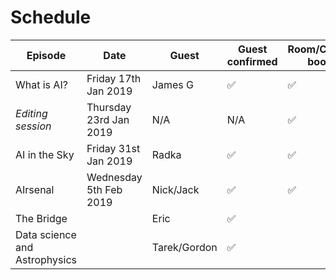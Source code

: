 Schedule
======

| Episode | Date | Guest | Guest confirmed | Room/Calendar booked | Lead Interviewer | 2nd Interviewer |
|---|---|---|---|---|---|---|
|What is AI?|Friday 17th Jan 2019 | James G| ✅|✅| N/A | N/A |
|*Editing session*|Thursday 23rd Jan 2019| N/A|N/A|✅| N/A | N/A |
| AI in the Sky| Friday 31st Jan 2019|Radka|✅|✅| Tarek | Ed |
|AIrsenal|Wednesday 5th Feb 2019| Nick/Jack|✅|✅| Ben | Effie |
| The Bridge | | Eric| ✅| | Ed |  |
| Data science and Astrophysics | |Tarek/Gordon| ✅| |Effie| Tarek|

